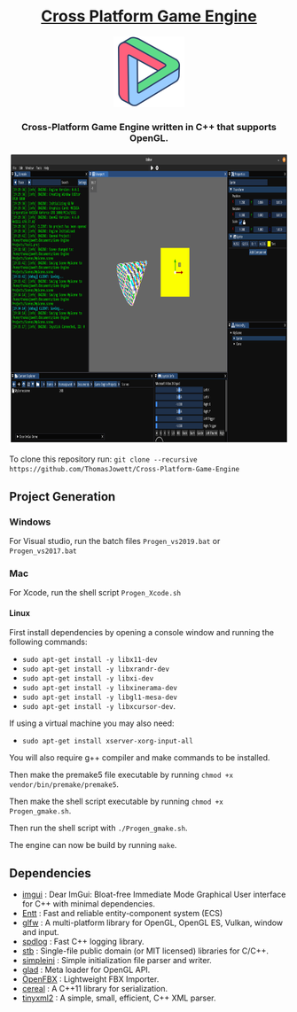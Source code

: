 <h1 align="center" style="border-bottom: none;">
 <a href="https://github.com/ThomasJowett/Cross-Platform-Game-Engine/">Cross Platform Game Engine</a>
</h1>
<p align="center">
 <img width="128" height="128" src="/Editor/resources/Icons/Logo.png">
</p>

<h3 align="center">Cross-Platform Game Engine written in C++ that supports OpenGL.</h3>
<p align="center">
 <img width="864" height="528" src="Resources/Linux Screenshot.png">
</p>

To clone this repository run: `git clone --recursive https://github.com/ThomasJowett/Cross-Platform-Game-Engine`

## Project Generation
### Windows
For Visual studio, run the batch files `Progen_vs2019.bat` or `Progen_vs2017.bat`
### Mac
For Xcode, run the shell script `Progen_Xcode.sh`
#### Linux
First install dependencies by opening a console window and running the following commands:
* `sudo apt-get install -y libx11-dev`
* `sudo apt-get install -y libxrandr-dev`
* `sudo apt-get install -y libxi-dev`
* `sudo apt-get install -y libxinerama-dev`
* `sudo apt-get install -y libgl1-mesa-dev`
* `sudo apt-get install -y libxcursor-dev`.

If using a virtual machine you may also need:
* `sudo apt-get install xserver-xorg-input-all`

You will also require g++ compiler and make commands to be installed.

Then make the premake5 file executable by running `chmod +x vendor/bin/premake/premake5`.

Then make the shell script executable by running `chmod +x Progen_gmake.sh`.

Then run the shell script with `./Progen_gmake.sh`.

The engine can now be build by running `make`.
## Dependencies
* [imgui](https://github.com/ocornut/imgui) : Dear ImGui: Bloat-free Immediate Mode Graphical User interface for C++ with minimal dependencies.
* [Entt](https://github.com/skypjack/entt) : Fast and reliable entity-component system (ECS) 
* [glfw](https://github.com/glfw/glfw) : A multi-platform library for OpenGL, OpenGL ES, Vulkan, window and input.
* [spdlog](https://github.com/gabime/spdlog) : Fast C++ logging library.
* [stb](https://github.com/nothings/stb) : Single-file public domain (or MIT licensed) libraries for C/C++.
* [simpleini](https://github.com/brofield/simpleini) : Simple initialization file parser and writer.
* [glad](https://github.com/Dav1dde/glad) : Meta loader for OpenGL API.
* [OpenFBX](https://github.com/nem0/OpenFBX) : Lightweight FBX Importer.
* [cereal](https://github.com/USCiLab/cereal) : A C++11 library for serialization.
* [tinyxml2](https://github.com/leethomason/tinyxml2) : A simple, small, efficient, C++ XML parser.
